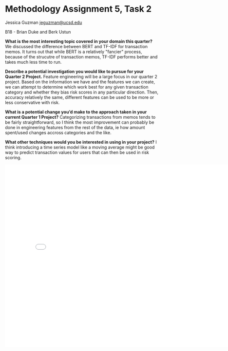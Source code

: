 # Methodology Assignment 5, Task 2

Jessica Guzman
jeguzman@ucsd.edu


B18 - Brian Duke and Berk Ustun


**What is the most interesting topic covered in your domain this quarter?**
We discussed the difference between BERT and TF-IDF for transaction memos. It turns out that while BERT is a relatively "fancier" process, because of the strucutre of transaction memos, TF-IDF performs better and takes much less time to run. 

**Describe a potential investigation you would like to pursue for your Quarter 2 Project.**
Feature engineering will be a large focus in our quarter 2 project. Based on the information we have and the features we can create, we can attempt to determine which work best for any given transaction category and whether they bias risk scores in any particular direction. Then, accuracy relatively the same, different features can be used to be more or less conservative with risk. 

**What is a potential change you’d make to the approach taken in your current Quarter 1 Project?**
Categorizing transactions from memos tends to be fairly straightforward, so I think the most improvement can probably be done in engineering features from the rest of the data, ie how amount spent/used changes accross categories and the like. 

**What other techniques would you be interested in using in your project?**
I think introducing a time series model like a moving average might be good way to predict transaction values for users that can then be used in risk scoring. 

<iframe src="assets/example-map.html" width=800 height=600 frameBorder=0></iframe>


